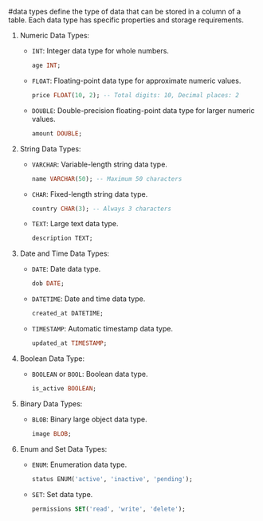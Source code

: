 #data types define the type of data that can be stored in a column of a table. Each data type has specific properties and storage requirements.


1. Numeric Data Types:
   - `INT`: Integer data type for whole numbers.
     ```sql
     age INT;
     ```

   - `FLOAT`: Floating-point data type for approximate numeric values.
     ```sql
     price FLOAT(10, 2); -- Total digits: 10, Decimal places: 2
     ```

   - `DOUBLE`: Double-precision floating-point data type for larger numeric values.
     ```sql
     amount DOUBLE;
     ```

2. String Data Types:
   - `VARCHAR`: Variable-length string data type.
     ```sql
     name VARCHAR(50); -- Maximum 50 characters
     ```

   - `CHAR`: Fixed-length string data type.
     ```sql
     country CHAR(3); -- Always 3 characters
     ```

   - `TEXT`: Large text data type.
     ```sql
     description TEXT;
     ```

3. Date and Time Data Types:
   - `DATE`: Date data type.
     ```sql
     dob DATE;
     ```

   - `DATETIME`: Date and time data type.
     ```sql
     created_at DATETIME;
     ```

   - `TIMESTAMP`: Automatic timestamp data type.
     ```sql
     updated_at TIMESTAMP;
     ```

4. Boolean Data Type:
   - `BOOLEAN` or `BOOL`: Boolean data type.
     ```sql
     is_active BOOLEAN;
     ```

5. Binary Data Types:
   - `BLOB`: Binary large object data type.
     ```sql
     image BLOB;
     ```

6. Enum and Set Data Types:
   - `ENUM`: Enumeration data type.
     ```sql
     status ENUM('active', 'inactive', 'pending');
     ```

   - `SET`: Set data type.
     ```sql
     permissions SET('read', 'write', 'delete');
     ```


